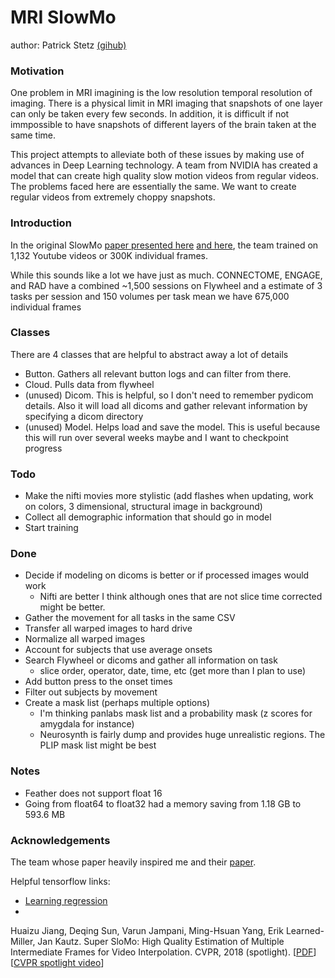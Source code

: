 # MRI SlowMo

author: Patrick Stetz [(gihub)](https://github.com/pstetz)


### Motivation

One problem in MRI imagining is the low resolution temporal resolution of imaging.  There is a physical limit in MRI imaging that snapshots of one layer can only be taken every few seconds.  In addition, it is difficult if not immpossible to have snapshots of different layers of the brain taken at the same time.

This project attempts to alleviate both of these issues by making use of advances in Deep Learning technology.  A team from NVIDIA has created a model that can create high quality slow motion videos from regular videos.  The problems faced here are essentially the same.  We want to create regular videos from extremely choppy snapshots.

### Introduction
In the original SlowMo [paper presented here](https://people.cs.umass.edu/~hzjiang//projects/superslomo/) [and here](https://arxiv.org/abs/1712.00080), the team trained on 1,132 Youtube videos or 300K individual frames.

While this sounds like a lot we have just as much.  CONNECTOME, ENGAGE, and RAD have a combined ~1,500 sessions on Flywheel and a estimate of 3 tasks per session and 150 volumes per task mean we have 675,000 individual frames


### Classes

There are 4 classes that are helpful to abstract away a lot of details

- Button.  Gathers all relevant button logs and can filter from there.
- Cloud.   Pulls data from flywheel
- (unused) Dicom.   This is helpful, so I don't need to remember pydicom details.  Also it will load all dicoms and gather relevant information by specifying a dicom directory
- (unused) Model.   Helps load and save the model.  This is useful because this will run over several weeks maybe and I want to checkpoint progress


### Todo

- Make the nifti movies more stylistic (add flashes when updating, work on colors, 3 dimensional, structural image in background)
- Collect all demographic information that should go in model
- Start training


### Done
- Decide if modeling on dicoms is better or if processed images would work
  - Nifti are better I think although ones that are not slice time corrected might be better.
- Gather the movement for all tasks in the same CSV
- Transfer all warped images to hard drive
- Normalize all warped images
- Account for subjects that use average onsets
- Search Flywheel or dicoms and gather all information on task
  - slice order, operator, date, time, etc (get more than I plan to use)
- Add button press to the onset times
- Filter out subjects by movement
- Create a mask list (perhaps multiple options)
  - I'm thinking panlabs mask list and a probability mask (z scores for amygdala for instance)
  - Neurosynth is fairly dump and provides huge unrealistic regions.  The PLIP mask list might be best


### Notes
- Feather does not support float 16
- Going from float64 to float32 had a memory saving from 1.18 GB to 593.6 MB

### Acknowledgements

The team whose paper heavily inspired me and their [paper](https://people.cs.umass.edu/~hzjiang//projects/superslomo/).

Helpful tensorflow links:  
- [Learning regression](https://www.tensorflow.org/tutorials/keras/basic_regression)  
-

Huaizu Jiang, Deqing Sun, Varun Jampani, Ming-Hsuan Yang, Erik Learned-Miller, Jan Kautz. Super SloMo: High Quality Estimation of Multiple Intermediate Frames for Video Interpolation. CVPR, 2018 (spotlight). [[PDF](https://arxiv.org/pdf/1712.00080.pdf)][[CVPR spotlight video](https://people.cs.umass.edu/~hzjiang//projects/superslomo/superslomo_cvpr18_spotlight_v4.mp4)]
